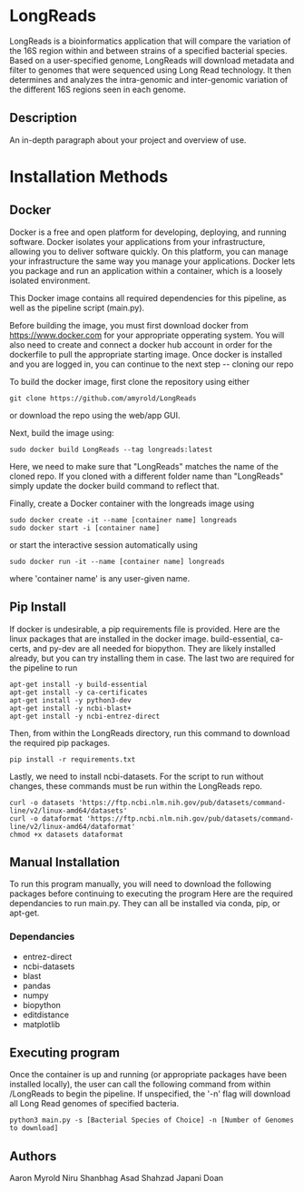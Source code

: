 # LongReads
LongReads is a bioinformatics application that will compare the variation of the 16S region within and between strains of a specified bacterial species. Based on a user-specified genome, LongReads will download metadata and filter to genomes that were sequenced using Long Read technology. It then determines and analyzes the intra-genomic and inter-genomic variation of the different 16S regions seen in each genome. 
## Description

An in-depth paragraph about your project and overview of use.




# Installation Methods

## Docker
Docker is a free and open platform for developing, deploying, and running software. Docker isolates your applications from your infrastructure, allowing you to deliver software quickly. On this platform, you can manage your infrastructure the same way you manage your applications. Docker lets you package and run an application within a container, which is a loosely isolated environment.

This Docker image contains all required dependencies for this pipeline, as well as the pipeline script (main.py). 

Before building the image, you must first download docker from https://www.docker.com for your appropriate opperating system. You will also need to create and connect a docker hub account in order for the dockerfile to pull the appropriate starting image. 
Once docker is installed and you are logged in, you can continue to the next step -- cloning our repo

To build the docker image, first clone the repository using either
```
git clone https://github.com/amyrold/LongReads
```
or download the repo using the web/app GUI.

Next, build the image using:
```
sudo docker build LongReads --tag longreads:latest
```
Here, we need to make sure that "LongReads" matches the name of the cloned repo. If you cloned with a different folder name than "LongReads" simply update the docker build command to reflect that. 


Finally, create a Docker container with the longreads image using
```
sudo docker create -it --name [container name] longreads
sudo docker start -i [container name]
```
or start the interactive session automatically using
```
sudo docker run -it --name [container name] longreads
```
where 'container name' is any user-given name.

## Pip Install
If docker is undesirable, a pip requirements file is provided.
Here are the linux packages that are installed in the docker image. build-essential, ca-certs, and py-dev are all needed for biopython. They are likely installed already, but you can try installing them in case. The last two are required for the pipeline to run
```
apt-get install -y build-essential
apt-get install -y ca-certificates
apt-get install -y python3-dev
apt-get install -y ncbi-blast+
apt-get install -y ncbi-entrez-direct
```
Then, from within the LongReads directory, run this command to download the required pip packages. 
```
pip install -r requirements.txt
```
Lastly, we need to install ncbi-datasets. For the script to run without changes, these commands must be run within the LongReads repo. 
```
curl -o datasets 'https://ftp.ncbi.nlm.nih.gov/pub/datasets/command-line/v2/linux-amd64/datasets'
curl -o dataformat 'https://ftp.ncbi.nlm.nih.gov/pub/datasets/command-line/v2/linux-amd64/dataformat'
chmod +x datasets dataformat
```


## Manual Installation
To run this program manually, you will need to download the following packages before continuing to executing the program
Here are the required dependancies to run main.py. They can all be installed via conda, pip, or apt-get.
### Dependancies
- entrez-direct
- ncbi-datasets
- blast
- pandas
- numpy
- biopython
- editdistance
- matplotlib

## Executing program
Once the container is up and running (or appropriate packages have been installed locally), the user can call the following command from within /LongReads to begin the pipeline. If unspecified, the '-n' flag will download all Long Read genomes of specified bacteria.
```
python3 main.py -s [Bacterial Species of Choice] -n [Number of Genomes to download]
```

## Authors
Aaron Myrold
Niru Shanbhag
Asad Shahzad
Japani Doan
